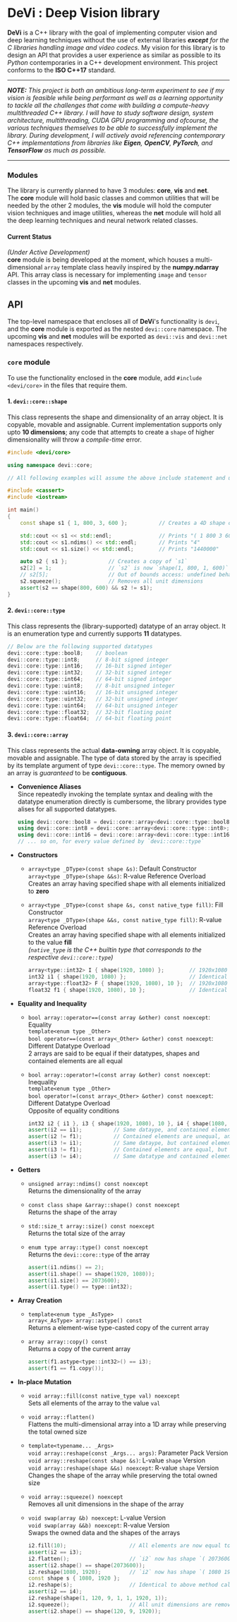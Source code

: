 # DeVi : Deep Vision library

**DeVi** is a C++ library with the goal of implementing computer vision and deep learning techniques
without the use of external libraries ***except** for the C libraries handling image and video
codecs*. My vision for this library is to design an API that provides a user experience as similar
as possible to its *Python* contemporaries in a C++ development environment.
This project conforms to the **ISO C++17** standard.

---

***NOTE:** This project is both an ambitious long-term experiment to see if my vision is feasible
while being performant as well as a learning opportunity to tackle all the challenges that come with
building a compute-heavy multithreaded C++ library. I will have to study software design, system
architecture, multithreading, CUDA GPU programming and ofcourse, the various techniques themselves
to be able to successfully implement the library. During development, I will actively avoid
referencing contemporary C++ implementations from libraries like **Eigen**, **OpenCV**, **PyTorch**,
and **TensorFlow** as much as possible.*

---

### Modules

The library is currently planned to have 3 modules: **core**, **vis** and **net**.  
The **core** module will hold basic classes and common utilities that will be needed by the other 2
modules, the **vis** module will hold the computer vision techniques and image utilities, whereas
the **net** module will hold all the deep learning techniques and neural network related classes.

#### Current Status

*(Under Active Development)*  
**core** module is being developed at the moment, which houses a multi-dimensional `array` template
class heavily inspired by the **numpy.ndarray** API. This array class is necessary for implementing
`image` and `tensor` classes in the upcoming **vis** and **net** modules.

## API

The top-level namespace that encloses all of **DeVi**'s functionality is `devi`, and the **core**
module is exported as the nested `devi::core` namespace. The upcoming **vis** and **net** modules
will be exported as `devi::vis` and `devi::net` namespaces respectively.

### `core` module

To use the functionality enclosed in the **core** module, add `#include <devi/core>` in the files
that require them.

#### 1. `devi::core::shape`

This class represents the shape and dimensionality of an array object. It is copyable, movable and
assignable. Current implementation supports only upto **10 dimensions**; any code that attempts to
create a `shape` of higher dimensionality will throw a *compile-time* error.

```cpp
#include <devi/core>

using namespace devi::core;

// All following examples will assume the above include statement and using-directive

#include <cassert>
#include <iostream>

int main()
{
    const shape s1 { 1, 800, 3, 600 };          // Creates a 4D shape object

    std::cout << s1 << std::endl;               // Prints "( 1 800 3 600 )"
    std::cout << s1.ndims() << std::endl;       // Prints "4"
    std::cout << s1.size() << std::endl;        // Prints "1440000"

    auto s2 { s1 };             // Creates a copy of `s1`
    s2[2] = 1;                  // `s2` is now `shape(1, 800, 1, 600)`
    // s2[5];                   // Out of bounds access: undefined behavior
    s2.squeeze();               // Removes all unit dimensions
    assert(s2 == shape(800, 600) && s2 != s1);
}
```

#### 2. `devi::core::type`

This class represents the (library-supported) datatype of an array object. It is an enumeration type
and currently supports **11** datatypes.

```cpp
// Below are the following supported datatypes
devi::core::type::bool8;    // boolean
devi::core::type::int8;     // 8-bit signed integer
devi::core::type::int16;    // 16-bit signed integer
devi::core::type::int32;    // 32-bit signed integer
devi::core::type::int64;    // 64-bit signed integer
devi::core::type::uint8;    // 8-bit unsigned integer
devi::core::type::uint16;   // 16-bit unsigned integer
devi::core::type::uint32;   // 32-bit unsigned integer
devi::core::type::uint64;   // 64-bit unsigned integer
devi::core::type::float32;  // 32-bit floating point
devi::core::type::float64;  // 64-bit floating point
```

#### 3. `devi::core::array`

This class represents the actual **data-owning** array object. It is copyable, movable and
assignable. The type of data stored by the array is specified by its template argument of type
`devi::core::type`. The memory owned by an array is *guaranteed* to be **contiguous**.

- **Convenience Aliases**  
    Since repeatedly invoking the template syntax and dealing with the datatype enumeration directly
    is cumbersome, the library provides type alises for all supported datatypes.

    ```cpp
    using devi::core::bool8 = devi::core::array<devi::core::type::bool8>;
    using devi::core::int8 = devi::core::array<devi::core::type::int8>;
    using devi::core::int16 = devi::core::array<devi::core::type::int16>;
    // ... so on, for every value defined by `devi::core::type`
    ```

- **Constructors**  
  - `array<type _DType>(const shape &s)`: Default Constructor  
    `array<type _DType>(shape &&s)`: R-value Reference Overload  
    Creates an array having specified shape with all elements initialized to **zero**
  - `array<type _DType>(const shape &s, const native_type fill)`: Fill Constructor  
    `array<type _DType>(shape &&s, const native_type fill)`: R-value Reference Overload  
    Creates an array having specified shape with all elements initialized to the value **fill**  
    *(`native_type` is the C++ builtin type that corresponds to the respective `devi::core::type`)*

    ```cpp
    array<type::int32> I { shape(1920, 1080) };        // 1920x1080 array filled with zeros
    int32 i1 { shape(1920, 1080) };                    // Identical to above declaration
    array<type::float32> F { shape(1920, 1080), 10 };  // 1920x1080 array filled with 10s
    float32 f1 { shape(1920, 1080), 10 };              // Identical to above declaration
    ```

- **Equality and Inequality**  
  - `bool array::operator==(const array &other) const noexcept`: Equality  
    `template<enum type _Other>`  
    `bool operator==(const array<_Other> &other) const noexcept`: Different Datatype Overload  
    2 arrays are said to be equal if their datatypes, shapes and contained elements are all equal
  - `bool array::operator!=(const array &other) const noexcept`: Inequality  
    `template<enum type _Other>`  
    `bool operator!=(const array<_Other> &other) const noexcept`: Different Datatype Overload  
    Opposite of equality conditions

    ```cpp
    int32 i2 { i1 }, i3 { shape(1920, 1080), 10 }, i4 { shape(1080, 1920), 10 };
    assert(i2 == i1);          // Same dataype, and contained elements are equal
    assert(i2 != f1);          // Contained elements are unequal, and different datatype
    assert(i3 != i1);          // Same dataype, but contained elements are unequal
    assert(i3 != f1);          // Contained elements are equal, but different datatype
    assert(i3 != i4);          // Same datatype and contained elements, but different shape
    ```

- **Getters**  
  - `unsigned array::ndims() const noexcept`  
    Returns the dimensionality of the array
  - `const class shape &array::shape() const noexcept`  
    Returns the shape of the array
  - `std::size_t array::size() const noexcept`  
    Returns the total size of the array
  - `enum type array::type() const noexcept`  
    Returns the `devi::core::type` of the array

    ```cpp
    assert(i1.ndims() == 2);
    assert(i1.shape() == shape(1920, 1080));
    assert(i1.size() == 2073600);
    assert(i1.type() == type::int32);
    ```

- **Array Creation**  
  - `template<enum type _AsType>`  
    `array<_AsType> array::astype() const`  
    Returns a element-wise type-casted copy of the current array
  - `array array::copy() const`  
    Returns a copy of the current array

    ```cpp
    assert(f1.astype<type::int32>() == i3);
    assert(f1 == f1.copy());
    ```

- **In-place Mutation**  
  - `void array::fill(const native_type val) noexcept`  
    Sets all elements of the array to the value `val`
  - `void array::flatten()`  
    Flattens the multi-dimensional array into a 1D array while preserving the total owned size
  - `template<typename... _Args>`  
    `void array::reshape(const _Args... args)`: Parameter Pack Version  
    `void array::reshape(const shape &s)`: L-value `shape` Version  
    `void array::reshape(shape &&s) noexcept`: R-value `shape` Version  
    Changes the shape of the array while preserving the total owned size
  - `void array::squeeze() noexcept`  
    Removes all unit dimensions in the shape of the array
  - `void swap(array &b) noexcept`: L-value Version  
    `void swap(array &&b) noexcept`: R-value Version  
    Swaps the owned data and the shapes of the arrays

    ```cpp
    i2.fill(10);                    // All elements are now equal to 10
    assert(i2 == i3);
    i2.flatten();                   // `i2` now has shape `( 2073600 )`
    assert(i2.shape() == shape(2073600));
    i2.reshape(1080, 1920);         // `i2` now has shape `( 1080 1920 )`
    const shape s { 1080, 1920 };
    i2.reshape(s);                  // Identical to above method call
    assert(i2 == i4);
    i2.reshape(shape(1, 120, 9, 1, 1, 1920, 1));
    i2.squeeze();                   // All unit dimensions are removed
    assert(i2.shape() == shape(120, 9, 1920));
    ```
